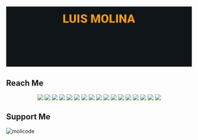 [![bg][banner]][website]

## Reach Me

<p id="socialIcons" align="center">
    <a href="https://linkedin.com/in/molicode" alt="LinkedIn">
        <img src="https://img.shields.io/badge/-LinkedIn-blue?style=flat-square&logo=linkedin" /></a>
    <a href="https://hackerrank.com/molicode" alt="HackerRank">
        <img src="https://img.shields.io/badge/-HackerRank-3a424f?style=flat-square&logo=hackerrank" /></a>
    <a href="https://stackoverflow.com/users/10636767/molicode" alt="StackOverflow">
        <img src="https://img.shields.io/badge/-StackOverflow-FE7A16?style=flat-square&logo=stack-overflow&logoColor=white" /></a>
    <a href="https://instagram.com/molicode" alt="Instagram">
        <img src="https://img.shields.io/badge/-Instagram-E4405F?style=flat-square&logo=instagram&logoColor=white" /></a>
    <a href="http://molicode.github.io/" alt="website">
        <img src="https://img.shields.io/badge/-molicode.me-242424?style=flat-square&logo=circle&logoColor=white" /></a>
     <a href="https://twitter.com/moli_code" alt="Twitter">
        <img src="https://img.shields.io/badge/-Twitter-1A91DA?style=flat-square&logo=twitter&logoColor=white" /></a>
    <a href="https://codepen.io/molicode" alt="CodePen">
        <img src="https://img.shields.io/badge/-Codepen-lightgrey?style=flat-square&logo=codepen&logoColor=white" /></a>
    <a href="https://dev.to/molicode" alt="Dev">
        <img src="https://img.shields.io/badge/-dev-363D44?style=flat-square&logo=dev.to&logoColor=white" /></a>
    <a href="https://codesandbox.com/molicode1347" alt="CodeSandBox">
        <img src="https://img.shields.io/badge/-codesandbox-lightgrey?style=flat-square&logo=codesandbox.to&logoColor=white" /></a>
    <a href="https://kaggle.com/molicode" alt="Kaggle">
        <img src="https://img.shields.io/badge/-kaggle-20BEFF?style=flat-square&logo=kaggle.to&logoColor=white" /></a>
    <a href="https://fb.com/molicode1347" alt="facebook">
        <img src="https://img.shields.io/badge/-facebook-0A82EC?style=flat-square&logo=facebook.to&logoColor=white" /></a>
    <a href="https://dribbble.com/molicode" alt="Dribbble">
        <img src="https://img.shields.io/badge/-dribbble-DA1B66?style=flat-square&logo=dribbble.to&logoColor=white" /></a>
    <a href="https://medium.com/@molicode1347" alt="Medium">
        <img src="https://img.shields.io/badge/-medium-DA1B66?style=flat-square&logo=medium.to&logoColor=white" /></a>
    <a href="https://www.codechef.com/users/molicode" alt="CodeChef">
        <img src="https://img.shields.io/badge/-codechef-56311A?style=flat-square&logo=codechef.to&logoColor=white" /></a>
    <a href="https://codeforces.com/profile/molicode" alt="CodeForces">
        <img src="https://img.shields.io/badge/-codeforces-405E9D?style=flat-square&logo=codeforces.to&logoColor=white" /></a>
    <a href="https://auth.geeksforgeeks.org/user/molicode1347/profile" alt="GeeksForGeeks">
        <img src="https://img.shields.io/badge/-geeksforgeeks-2AB070?style=flat-square&logo=geeksforgeeks.to&logoColor=white" /></a>
    <a href="https://www.topcoder.com/members/molicode" alt="TopCoder">
        <img src="https://img.shields.io/badge/-topcoder-2A2A2A?style=flat-square&logo=topcoder.to&logoColor=white" /></a>
</p>

[banner]: https://raw.githubusercontent.com/molicode/molicode/master/banner.jpg
[website]: http://molicode.github.io/
[github]: https://github.com/molicode
[linkedin]: https://linkedin.com/in/molicode
[hackerrank]: https://hackerrank.com/molicode
[instagram]: https://instagram.com/molicode
[stackoverflow]: https://stackoverflow.com/users/10636767/molicode
[twitter]: https://twitter.com/moli_code
[codepen]: https://codepen.io/molicode
[dev]: https://dev.to/molicode
[codesandbox]: https://codesandbox.com/molicode1347
[kaggle]: https://kaggle.com/molicode
[facebook]: https://fb.com/molicode1347
[dribbble]: https://dribbble.com/molicode
[medium]: https://medium.com/@molicode1347
[codechef]: https://www.codechef.com/users/molicode
[codeforces]: https://codeforces.com/profile/molicode
[geeksforgeeks]: https://auth.geeksforgeeks.org/user/molicode1347/profile
[topcoder]: https://www.topcoder.com/members/molicode

## Support Me

<p>
    <a href="https://www.buymeacoffee.com/molicode"> <img align="left" src="https://cdn.buymeacoffee.com/buttons/v2/default-yellow.png" height="50" width="210" alt="molicode" />
    <a>
</p>

<br><br>

